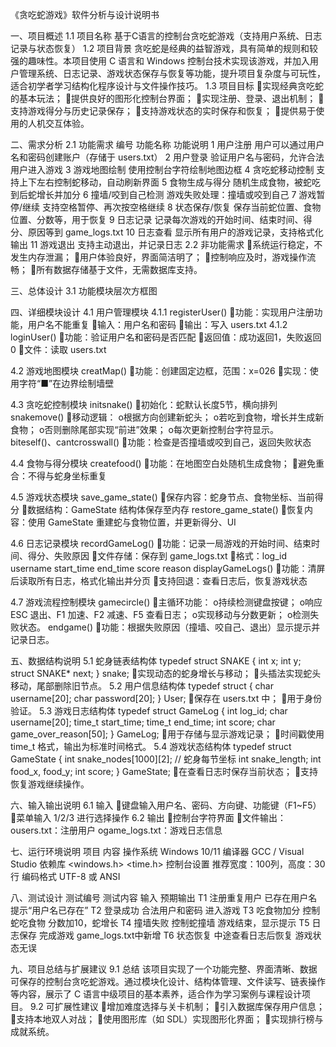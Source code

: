 《贪吃蛇游戏》软件分析与设计说明书

一、项目概述
1.1 项目名称
基于C语言的控制台贪吃蛇游戏（支持用户系统、日志记录与状态恢复）
1.2 项目背景
贪吃蛇是经典的益智游戏，具有简单的规则和较强的趣味性。本项目使用 C 语言和 Windows 控制台技术实现该游戏，并加入用户管理系统、日志记录、游戏状态保存与恢复等功能，提升项目复杂度与可玩性，适合初学者学习结构化程序设计与文件操作技巧。
1.3 项目目标
实现经典贪吃蛇的基本玩法；
提供良好的图形化控制台界面；
实现注册、登录、退出机制；
支持游戏得分与历史记录保存；
支持游戏状态的实时保存和恢复；
提供易于使用的人机交互体验。

二、需求分析
2.1 功能需求
编号	功能名称	功能说明
1	用户注册	用户可以通过用户名和密码创建账户（存储于 users.txt）
2	用户登录	验证用户名与密码，允许合法用户进入游戏
3	游戏地图绘制	使用控制台字符绘制地图边框
4	贪吃蛇移动控制	支持上下左右控制蛇移动，自动刷新界面
5	食物生成与得分	随机生成食物，被蛇吃到后蛇增长并加分
6	撞墙/咬到自己检测	游戏失败处理：撞墙或咬到自己
7	游戏暂停/继续	支持空格暂停、再次按空格继续
8	状态保存/恢复	保存当前蛇位置、食物位置、分数等，用于恢复
9	日志记录	记录每次游戏的开始时间、结束时间、得分、原因等到 game_logs.txt
10	日志查看	显示所有用户的游戏记录，支持格式化输出
11	游戏退出	支持主动退出，并记录日志
2.2 非功能需求
系统运行稳定，不发生内存泄漏；
用户体验良好，界面简洁明了；
控制响应及时，游戏操作流畅；
所有数据存储基于文件，无需数据库支持。

三、总体设计
3.1 功能模块层次方框图


四、详细模块设计
4.1 用户管理模块
4.1.1 registerUser()
功能：实现用户注册功能，用户名不能重复
输入：用户名和密码
输出：写入 users.txt
4.1.2 loginUser()
功能：验证用户名和密码是否匹配
返回值：成功返回1，失败返回0
文件：读取 users.txt

4.2 游戏地图模块
creatMap()
功能：创建固定边框，范围：x=026
实现：使用字符“■”在边界绘制墙壁

4.3 贪吃蛇控制模块
initsnake()
初始化：蛇默认长度5节，横向排列
snakemove()
移动逻辑：
o根据方向创建新蛇头；
o若吃到食物，增长并生成新食物；
o否则删除尾部实现“前进”效果；
o每次更新控制台字符显示。
biteself()、cantcrosswall()
功能：检查是否撞墙或咬到自己，返回失败状态

4.4 食物与得分模块
createfood()
功能：在地图空白处随机生成食物；
避免重合：不得与蛇身坐标重复

4.5 游戏状态模块
save_game_state()
保存内容：蛇身节点、食物坐标、当前得分
数据结构：GameState 结构体保存至内存
restore_game_state()
恢复内容：使用 GameState 重建蛇与食物位置，并更新得分、UI

4.6 日志记录模块
recordGameLog()
功能：记录一局游戏的开始时间、结束时间、得分、失败原因
文件存储：保存到 game_logs.txt
格式：log_id username start_time end_time score reason
displayGameLogs()
功能：清屏后读取所有日志，格式化输出并分页
支持回退：查看日志后，恢复游戏状态

4.7 游戏流程控制模块
gamecircle()
主循环功能：
o持续检测键盘按键；
o响应 ESC 退出、F1 加速、F2 减速、F5 查看日志；
o实现移动与分数更新；
o检测失败状态。
endgame()
功能：根据失败原因（撞墙、咬自己、退出）显示提示并记录日志。

五、数据结构说明
5.1 蛇身链表结构体
typedef struct SNAKE {
    int x;
    int y;
    struct SNAKE* next;
} snake;
实现动态的蛇身增长与移动；
头插法实现蛇头移动，尾部删除旧节点。
5.2 用户信息结构体
typedef struct {
    char username[20];
    char password[20];
} User;
保存在 users.txt 中；
用于身份验证。
5.3 游戏日志结构体
typedef struct GameLog {
    int log_id;
    char username[20];
    time_t start_time;
    time_t end_time;
    int score;
    char game_over_reason[50];
} GameLog;
用于存储与显示游戏记录；
时间戳使用 time_t 格式，输出为标准时间格式。
5.4 游戏状态结构体
typedef struct GameState {
    int snake_nodes[1000][2]; // 蛇身每节坐标
    int snake_length;
    int food_x, food_y;
    int score;
} GameState;
在查看日志时保存当前状态；
支持恢复游戏继续操作。

六、输入输出说明
6.1 输入
键盘输入用户名、密码、方向键、功能键（F1~F5）
菜单输入 1/2/3 进行选择操作
6.2 输出
控制台字符界面
文件输出：
ousers.txt：注册用户
ogame_logs.txt：游戏日志信息

七、运行环境说明
项目	内容
操作系统	Windows 10/11
编译器	GCC / Visual Studio
依赖库	<windows.h> <time.h>
控制台设置	推荐宽度：100列，高度：30行
编码格式	UTF-8 或 ANSI

八、测试设计
测试编号	测试内容	输入	预期输出
T1	注册重复用户	已存在用户名	提示“用户名已存在”
T2	登录成功	合法用户和密码	进入游戏
T3	吃食物加分	控制蛇吃食物	分数加10，蛇增长
T4	撞墙失败	控制蛇撞墙	游戏结束，显示提示
T5	日志保存	完成游戏	game_logs.txt中新增
T6	状态恢复	中途查看日志后恢复	游戏状态无误

九、项目总结与扩展建议
9.1 总结
该项目实现了一个功能完整、界面清晰、数据可保存的控制台贪吃蛇游戏。通过模块化设计、结构体管理、文件读写、链表操作等内容，展示了 C 语言中级项目的基本素养，适合作为学习案例与课程设计项目。
9.2 可扩展性建议
增加难度选择与关卡机制；
引入数据库保存用户信息；
支持本地双人对战；
使用图形库（如 SDL）实现图形化界面；
实现排行榜与成就系统。
